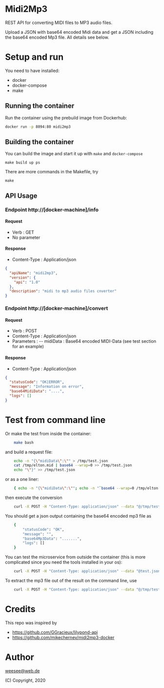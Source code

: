 Midi2Mp3
========

REST API for converting MIDI files to MP3 audio files.

Upload a JSON with base64 encoded Midi data and get a JSON including the base64 encoded Mp3 file. All details see below.

# Setup and run

You need to have installed:

* docker
* docker-compose
* make

## Running the container

Run the container using the prebuild image from Dockerhub:

```bash
docker run -p 8094:80 midi2mp3
```

## Building the container 

You can build the image and start it up with ```make``` and ```docker-compose```

    make build up ps

There are more commands in the Makefile, try

    make

## API Usage

### Endpoint http://[docker-machine]/info

#### Request
- Verb : GET
- No parameter
	
#### Response
- Content-Type : Application/json
```json
{
  "apiName": "midi2mp3",
  "version": {
    "api": "1.0"
  },
  "description": "midi to mp3 audio files cnverter"
}
```  
	
### Endpoint http://[docker-machine]/convert
	
#### Request	
- Verb : POST
- Content-Type : Application/json
- Parameters :
-- midiData : Base64 encoded MIDI-Data (see test section for an example)
	
#### Response
- Content-Type : Application/json
```json  
{
  "statusCode": "OK|ERROR",
  "message": "Information on error",
  "base64MidiData": "....",
  "logs": []
}
```


# Test from command line

Or make the test from inside the container:
```bash
    make bash
```

and build a request file:
```bash
    echo -n "{\"midiData\":\"" > /tmp/test.json
    cat /tmp/elton.mid | base64 --wrap=0 >> /tmp/test.json
    echo "\"}" >> /tmp/test.json
```

or as a one liner:
```bash
    { echo -n "{\"midiData\":\""; echo -n "`base64 --wrap=0 /tmp/elton.mid`"; echo "\"}"; } > /tmp/test.json
```

then execute the conversion 
```bash
    curl -X POST -H "Content-Type: application/json" --data "@/tmp/test.json" localhost/convert | jq .
```

You should get a json output containing the base64 encoded mp3 file as
```bash
    {
        "statusCode": "OK",
        "message": "",
        "base64Mp3Data": ".......",
        "logs": []
    }
```

You can test the microservice from outside the container (this is more complicated since you need the tools installed in your os):
```bash
    curl -X POST -H "Content-Type: application/json" --data "@test.json" localhost:8094/convert | jq .
```

To extract the mp3 file out of the result on the command line, use
```bash
    curl -X POST -H "Content-Type: application/json" --data "@/tmp/test.json" localhost/convert | jq -r .base64Mp3Data | base64 -d > /tmp/elton.mp3
```

# Credits

This repo was inspired by

* https://github.com/GGracieux/lilypond-api
* https://github.com/mikechernev/midi2mp3-docker

# Author

weesee@web.de

(C) Copyright, 2020




    
